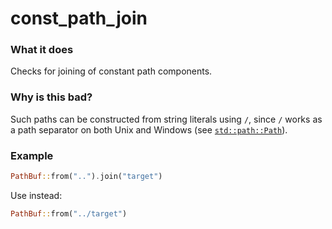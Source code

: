 # const_path_join

### What it does
Checks for joining of constant path components.

### Why is this bad?
Such paths can be constructed from string literals using `/`, since `/` works as a path
separator on both Unix and Windows (see [`std::path::Path`]).

### Example
```rust
PathBuf::from("..").join("target")
```
Use instead:
```rust
PathBuf::from("../target")
```

[`std::path::Path`]: https://doc.rust-lang.org/std/path/struct.Path.html
